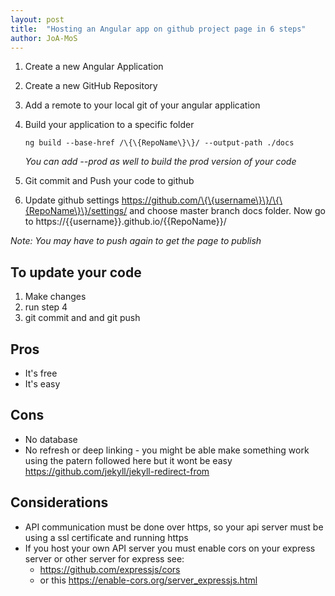 ```yaml
---
layout: post
title:  "Hosting an Angular app on github project page in 6 steps"
author: JoA-MoS
---
```


1. Create a new Angular Application
2. Create a new GitHub Repository
3. Add a remote to your local git of your angular application
4. Build your application to a specific folder

    ```
    ng build --base-href /\{\{RepoName\}\}/ --output-path ./docs  
    ```
    
    _You can add --prod as well to build the prod version of your code_

5. Git commit and Push your code to github
6. Update github settings https://github.com/\{\{username\}\}/\{\{RepoName\}\}/settings/ and choose master branch docs folder. Now go to https://\{\{username\}\}.github.io/\{\{RepoName\}\}/

_Note: You may have to push again to get the page to publish_

## To update your code
1. Make changes
2. run step 4
3. git commit and and git push

## Pros
* It's free
* It's easy

## Cons
* No database
* No refresh or deep linking - you might be able make something work using the patern followed here but it wont be easy https://github.com/jekyll/jekyll-redirect-from

## Considerations
* API communication must be done over https, so your api server must be using a ssl certificate and running https
* If you host your own API server you must enable cors on your express server or other server for express see:
    * https://github.com/expressjs/cors
    * or this https://enable-cors.org/server_expressjs.html

